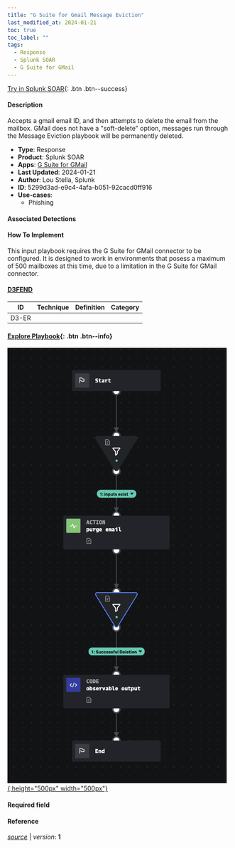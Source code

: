 ```yaml
---
title: "G Suite for Gmail Message Eviction"
last_modified_at: 2024-01-21
toc: true
toc_label: ""
tags:
  - Response
  - Splunk SOAR
  - G Suite for GMail
---
```


[Try in Splunk SOAR](https://www.splunk.com/en_us/software/splunk-security-orchestration-and-automation.html){: .btn .btn--success}

#### Description

Accepts a gmail email ID, and then attempts to delete the email from the mailbox. GMail does not have a &#34;soft-delete&#34; option, messages run through the Message Eviction playbook will be permanently deleted.

- **Type**: Response
- **Product**: Splunk SOAR
- **Apps**: [G Suite for GMail](https://splunkbase.splunk.com/apps?keyword=g+suite+for+gmail&filters=product%3Asoar)
- **Last Updated**: 2024-01-21
- **Author**: Lou Stella, Splunk
- **ID**: 5299d3ad-e9c4-4afa-b051-92cacd0ff916
- **Use-cases**:
  - Phishing

#### Associated Detections


#### How To Implement
This input playbook requires the G Suite for GMail connector to be configured. It is designed to work in environments that posess a maximum of 500 mailboxes at this time, due to a limitation in the G Suite for GMail connector.


#### [D3FEND](https://d3fend.mitre.org/)

| ID          | Technique   | Definition     | Category       |
| ----------- | ----------- |--------------- |--------------- |
| D3-ER | [](https://d3fend.mitre.org/technique/d3f:) |  |  |

#### [Explore Playbook](https://splunk.github.io/soar-playbook-viewer/?playbook=https://raw.githubusercontent.com/phantomcyber/playbooks/latest/G_Suite_for_Gmail_Message_Eviction.json){: .btn .btn--info}

[![explore](https://raw.githubusercontent.com/splunk/security_content/develop/playbooks/G_Suite_for_Gmail_Message_Eviction.png){:height="500px" width="500px"}](https://splunk.github.io/soar-playbook-viewer/?playbook=https://raw.githubusercontent.com/phantomcyber/playbooks/latest/G_Suite_for_Gmail_Message_Eviction.json)

#### Required field


#### Reference



[*source*](https://github.com/splunk/security_content/tree/develop/playbooks/G_Suite_for_Gmail_Message_Eviction.yml) \| *version*: **1**